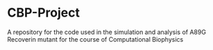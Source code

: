 # CBP-Project
A repository for the code used in the simulation and analysis of A89G Recoverin mutant for the course of Computational Biophysics 
